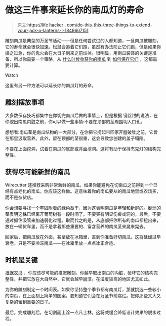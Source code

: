 # 做这三件事来延长你的南瓜灯的寿命

> 原文:[https://life hacker . com/do-this-this-three-things-to-extend-your-jack-o-lanterns-l-1849667151](https://lifehacker.com/do-these-three-things-to-prolong-your-jack-o-lanterns-l-1849667151)

雕刻南瓜是典型的万圣节活动——但是任何尝试过的人都知道，一旦南瓜被雕刻，它的寿命就会很快加速。松鼠会追着它们跑，虽然有办法防止它们跑，但是如果你操之过急，你的鬼火会在大日子到来之前烂掉。很明显，用南瓜装饰的关键是准备，所以你需要一个策略。从 [什么时候收获你的南瓜](https://lifehacker.com/how-and-when-to-harvest-pumpkins-1849599364) 到 [如何保存它们](https://lifehacker.com/this-is-how-to-safely-preserve-pumpkins-with-bleach-1849616721) ，这都需要计算。

Watch

这里有另一种方法可以延长你的南瓜灯的寿命。

## **雕刻摆放事项**

大多数保存技巧都集中在你切完南瓜后做的事情上，但是根据 钢丝钳的说法，在你挖出南瓜内脏之前，你可以做一些事情:不要在顶部的茎周围切入口孔。

想想看:南瓜茎是南瓜结构的一大部分。在你把它捞起带回家开膛破肚之前，它曾在那里汲取营养。此外，留在顶部的茎很重，这会导致您创建的盖子塌陷。

不要在上面挖洞，试着在南瓜的底部或背面挖洞。这将有助于保持杰克灯的结构完整性。

## 获得尽可能新鲜的南瓜

Wirecutter 还推荐采购非常新鲜的南瓜。如果你能避免在切南瓜之前得到一个已经有点老化的南瓜，你应该这样做。这意味着你的南瓜要从的南瓜地里或农场买，而不是杂货店。

你会想要寻找一个牢固附着的绿色茎干，因为这表明南瓜是年轻和新鲜的。脆弱的茎表明这株已经离开葡萄树有一段时间了。不要买有明显伤痕或洞的，最后，不要通过抓住吸管来加速弱化过程。取而代之的是，从底部把你所有的南瓜都挖出来，放在一辆货车里，而不是拿着那些重要的、富含营养的南瓜茎来晃来晃去。

回家后，把南瓜放在外面，甚至放在冰箱里，直到你准备好切南瓜。这将延缓过早衰老。只是不要冷冻南瓜——在冰箱里放一点点冰正合适。

## **时机是关键**

[根据农书](https://www.farmersalmanac.com/5-ways-keep-jack-o-lantern-fresher-longer-25531) ，你应该尽可能的推迟雕刻。你越早取出南瓜的内脏，破坏它的结构完整性，并把它放在大自然中，它就会越早崩溃。在湿度较高的地区尤其如此。

为你的雕刻制定一个时间表。如果你坚持整个季节都有南瓜灯，那就挑选一些较小的南瓜，在上面刻上简单的图案，要知道它们会在万圣节前腐烂。把你那些又大又复杂的留到重要的日子。

最后，完成雕刻后，在切割面上涂一点凡士林。这将减缓会降低设计效果的脱水过程。